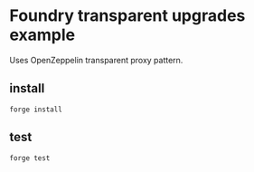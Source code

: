 # Foundry transparent upgrades example
Uses OpenZeppelin transparent proxy pattern.
## install
`forge install`

## test
`forge test`
